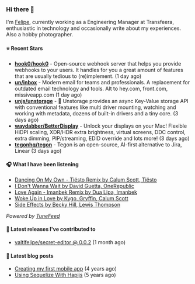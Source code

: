 ### Hi there 👋

I'm [Felipe](https://felipevm.com), currently working as a Engineering Manager at Transfeera, enthusiastic in technology and occasionally write about my experiences. Also a hobby photographer.

#### ⭐ Recent Stars
- **[hook0/hook0](https://github.com/hook0/hook0)** - Open-source webhook server that helps you provide webhooks to your users. It handles for you a great amount of features that are usually tedious to (re)implement. (1 day ago)
- **[un/inbox](https://github.com/un/inbox)** - Modern email for teams and professionals. A replacement for outdated email technology and tools. Alt to hey.com, front.com, missiveapp.com (1 day ago)
- **[unjs/unstorage](https://github.com/unjs/unstorage)** -  💾 Unstorage provides an async Key-Value storage API with conventional features like multi driver mounting, watching and working with metadata, dozens of built-in drivers and a tiny core. (3 days ago)
- **[waydabber/BetterDisplay](https://github.com/waydabber/BetterDisplay)** - Unlock your displays on your Mac! Flexible HiDPI scaling, XDR/HDR extra brightness, virtual screens, DDC control, extra dimming, PIP/streaming, EDID override and lots more! (3 days ago)
- **[tegonhq/tegon](https://github.com/tegonhq/tegon)** - Tegon is an open-source, AI-first alternative to Jira, Linear (3 days ago)

#### 🎧 What I have been listening
- [Dancing On My Own - Tiësto Remix by Calum Scott, Tiësto](https://open.spotify.com/track/2EHVjRFRSsXQaHAsys74Us)
- [I Don&#39;t Wanna Wait by David Guetta, OneRepublic](https://open.spotify.com/track/331l3xABO0HMr1Kkyh2LZq)
- [Love Again - Imanbek Remix by Dua Lipa, Imanbek](https://open.spotify.com/track/0zg8u9UUlvwSvBJYEjhgDT)
- [Woke Up in Love by Kygo, Gryffin, Calum Scott](https://open.spotify.com/track/21H0pUV2uPIPcFnFhgTBjo)
- [Side Effects by Becky Hill, Lewis Thompson](https://open.spotify.com/track/5vOWdyk23iqRryEmbNCrCp)

_Powered by [TuneFeed](https://tunefeed.app?ref=valtlfelipe-gh-profile)_ 

#### 🚀 Latest releases I've contributed to


- [valtlfelipe/secret-editor @ 0.0.2](https://github.com/valtlfelipe/secret-editor/releases/tag/0.0.2) (1 month ago)

#### 📄 Latest blog posts
- [Creating my first mobile app](https://felipevm.com/posts/creating-my-first-mobile-app/) (4 years ago)
- [Using Sequelize With Hapijs](https://felipevm.com/posts/using-sequelize-with-hapijs/) (5 years ago)
